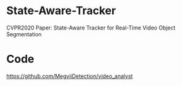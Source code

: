 # State-Aware-Tracker
CVPR2020 Paper: State-Aware Tracker for Real-Time Video Object Segmentation


# Code
https://github.com/MegviiDetection/video_analyst



